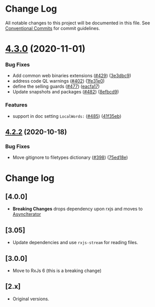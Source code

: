 # Change Log

All notable changes to this project will be documented in this file.
See [Conventional Commits](https://conventionalcommits.org) for commit guidelines.

# [4.3.0](https://github.com/streetsidesoftware/cspell/compare/cspell-lib@4.2.2...cspell-lib@4.3.0) (2020-11-01)


### Bug Fixes

* Add common web binaries extensions ([#429](https://github.com/streetsidesoftware/cspell/issues/429)) ([3e3dbc9](https://github.com/streetsidesoftware/cspell/commit/3e3dbc95601c3ca3de7e3963198e850e47aef751))
* address code QL warnings ([#402](https://github.com/streetsidesoftware/cspell/issues/402)) ([1fe31e0](https://github.com/streetsidesoftware/cspell/commit/1fe31e08e02c66174d094c0b403eec11fc6bec4d))
* define the selling guards ([#477](https://github.com/streetsidesoftware/cspell/issues/477)) ([eacfa17](https://github.com/streetsidesoftware/cspell/commit/eacfa178de66dc75c1694812bb908759a3eae58a))
* Update snapshots and packages ([#482](https://github.com/streetsidesoftware/cspell/issues/482)) ([8efbcd9](https://github.com/streetsidesoftware/cspell/commit/8efbcd9187898586030a53d1d7de9bdfe4a67078))


### Features

* support in doc setting `LocalWords:` ([#485](https://github.com/streetsidesoftware/cspell/issues/485)) ([41f35eb](https://github.com/streetsidesoftware/cspell/commit/41f35eb22881e0f39947f57f3d91d93c26affe8d))





## [4.2.2](https://github.com/streetsidesoftware/cspell/compare/cspell-lib@4.2.1...cspell-lib@4.2.2) (2020-10-18)


### Bug Fixes

* Move gitignore to filetypes dictionary ([#398](https://github.com/streetsidesoftware/cspell/issues/398)) ([75ed18e](https://github.com/streetsidesoftware/cspell/commit/75ed18e102eaaccd448f850db07a7b71a2cc1cf4))





# Change log

## [4.0.0]
* **Breaking Changes** drops dependency upon rxjs and moves to [AsyncIterator](https://developer.mozilla.org/en-US/docs/Web/JavaScript/Reference/Global_Objects/Symbol/asyncIterator)

## [3.05]
* Update dependencies and use `rxjs-stream` for reading files.

## [3.0.0]
* Move to RxJs 6 (this is a breaking change)

## [2.x]
* Original versions.
